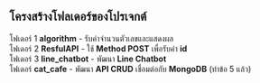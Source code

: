 ## โครงสร้างโฟลเดอร์ของโปรเจกต์

โฟเดอร์ 1 **algorithm** - รับค่าจำนวนตัวเลขและแสดงผล  
โฟเดอร์ 2 **ResfulAPI** - ใช้ **Method POST** เพื่อรับค่า **id**  
โฟเดอร์ 3 **line_chatbot** - พัฒนา **Line Chatbot**  
โฟเดอร์  **cat_cafe** - พัฒนา **API CRUD** เชื่อมต่อกับ **MongoDB** (ทำข้อ 5 แล้ว)  



